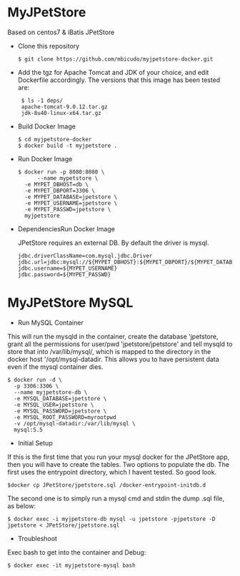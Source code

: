 MyJPetStore
=================

Based on centos7 & iBatis JPetStore

- Clone this repository

  ```
  $ git clone https://github.com/mbicudo/myjpetstore-docker.git
  ```

- Add the tgz for Apache Tomcat and JDK of your choice, and edit Dockerfile accordingly.
The versions that this image has been tested are:

  ```
   $ ls -1 deps/
   apache-tomcat-9.0.12.tar.gz
   jdk-8u40-linux-x64.tar.gz
  ```

- Build Docker Image

  ```
  $ cd myjpetstore-docker
  $ docker build -t myjpetstore .
  ```

- Run Docker Image

  ```
  $ docker run -p 8080:8080 \
        --name mypetstore \
	-e MYPET_DBHOST=db \
	-e MYPET_DBPORT=3306 \
	-e MYPET_DATABASE=jpetstore \
	-e MYPET_USERNAME=jpetstore \
	-e MYPET_PASSWD=jpetstore \
	myjpetstore
  ```

- DependenciesRun Docker Image

  JPetStore requires an external DB. By default the driver is mysql.

  ```
  jdbc.driverClassName=com.mysql.jdbc.Driver
  jdbc.url=jdbc:mysql://${MYPET_DBHOST}:${MYPET_DBPORT}/${MYPET_DATABASE}
  jdbc.username=${MYPET_USERNAME}
  jdbc.password=${MYPET_PASSWD}
  ```

MyJPetStore MySQL
=================

- Run MySQL Container

This will run the mysqld in the container, create the database 'jpetstore, grant all the permissions for user/pwd 'jpetstore/jpetstore' and tell mysqld to store that into /var/lib/mysql/, which is mapped to the directory in the docker host '/opt/mysql-datadir. This allows you to have persistent data even if the mysql container dies.

  ```
  $ docker run -d \
	-p 3306:3306 \
	--name myjpetstore-db \
	-e MYSQL_DATABASE=jpetstore \
	-e MYSQL_USER=jpetstore \
	-e MYSQL_PASSWORD=jpetstore \
	-e MYSQL_ROOT_PASSWORD=myrootpwd
	-v /opt/mysql-datadir:/var/lib/mysql \
	mysql:5.5
  ```

- Initial Setup

If this is the first time that you run your mysql docker for the JPetStore app, then you will have to create the tables.
Two options to populate the db. The first uses the entrypoint directory, which I havent tested. So good look.
  ```
  $docker cp JPetStore/jpetstore.sql /docker-entrypoint-initdb.d
  ```

The second one is to simply run a mysql cmd and stdin the dump .sql file, as below:
  ```
  $ docker exec -i myjpetstore-db mysql -u jpetstore -pjpetstore -D jpetstore < JPetStore/jpetstore.sql
  ```

- Troubleshoot

Exec bash to get into the container and Debug:

  ```
  $ docker exec -it myjpetstore-mysql bash
  ```

